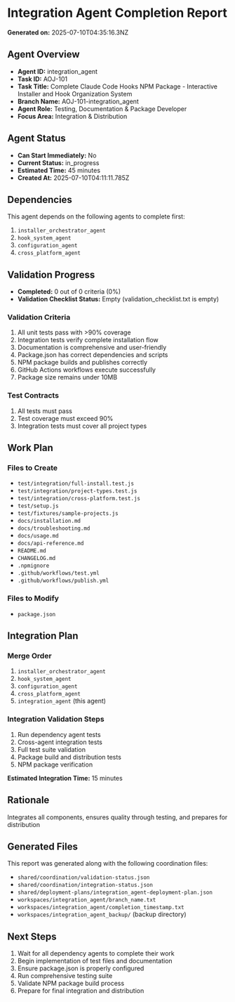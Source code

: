 # Integration Agent Completion Report

**Generated on:** 2025-07-10T04:35:16.3NZ

## Agent Overview

- **Agent ID:** integration_agent
- **Task ID:** AOJ-101
- **Task Title:** Complete Claude Code Hooks NPM Package - Interactive Installer and Hook Organization System
- **Branch Name:** AOJ-101-integration_agent
- **Agent Role:** Testing, Documentation & Package Developer
- **Focus Area:** Integration & Distribution

## Agent Status

- **Can Start Immediately:** No
- **Current Status:** in_progress
- **Estimated Time:** 45 minutes
- **Created At:** 2025-07-10T04:11:11.785Z

## Dependencies

This agent depends on the following agents to complete first:

1. `installer_orchestrator_agent`
2. `hook_system_agent`
3. `configuration_agent`
4. `cross_platform_agent`

## Validation Progress

- **Completed:** 0 out of 0 criteria (0%)
- **Validation Checklist Status:** Empty (validation_checklist.txt is empty)

### Validation Criteria

1. All unit tests pass with >90% coverage
2. Integration tests verify complete installation flow
3. Documentation is comprehensive and user-friendly
4. Package.json has correct dependencies and scripts
5. NPM package builds and publishes correctly
6. GitHub Actions workflows execute successfully
7. Package size remains under 10MB

### Test Contracts

1. All tests must pass
2. Test coverage must exceed 90%
3. Integration tests must cover all project types

## Work Plan

### Files to Create

- `test/integration/full-install.test.js`
- `test/integration/project-types.test.js`
- `test/integration/cross-platform.test.js`
- `test/setup.js`
- `test/fixtures/sample-projects.js`
- `docs/installation.md`
- `docs/troubleshooting.md`
- `docs/usage.md`
- `docs/api-reference.md`
- `README.md`
- `CHANGELOG.md`
- `.npmignore`
- `.github/workflows/test.yml`
- `.github/workflows/publish.yml`

### Files to Modify

- `package.json`

## Integration Plan

### Merge Order

1. `installer_orchestrator_agent`
2. `hook_system_agent`
3. `configuration_agent`
4. `cross_platform_agent`
5. `integration_agent` (this agent)

### Integration Validation Steps

1. Run dependency agent tests
2. Cross-agent integration tests
3. Full test suite validation
4. Package build and distribution tests
5. NPM package verification

**Estimated Integration Time:** 15 minutes

## Rationale

Integrates all components, ensures quality through testing, and prepares for distribution

## Generated Files

This report was generated along with the following coordination files:

- `shared/coordination/validation-status.json`
- `shared/coordination/integration-status.json`
- `shared/deployment-plans/integration_agent-deployment-plan.json`
- `workspaces/integration_agent/branch_name.txt`
- `workspaces/integration_agent/completion_timestamp.txt`
- `workspaces/integration_agent_backup/` (backup directory)

## Next Steps

1. Wait for all dependency agents to complete their work
2. Begin implementation of test files and documentation
3. Ensure package.json is properly configured
4. Run comprehensive testing suite
5. Validate NPM package build process
6. Prepare for final integration and distribution